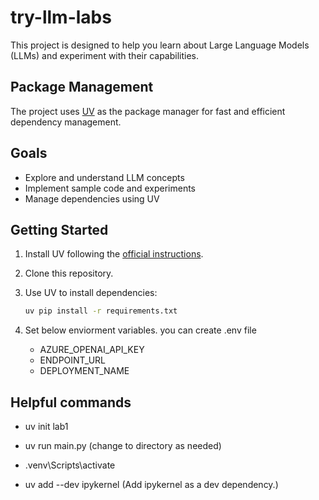 # try-llm-labs

This project is designed to help you learn about Large Language Models (LLMs) and experiment with their capabilities.

## Package Management

The project uses [UV](https://github.com/astral-sh/uv) as the package manager for fast and efficient dependency management.

## Goals

- Explore and understand LLM concepts
- Implement sample code and experiments
- Manage dependencies using UV

## Getting Started

1. Install UV following the [official instructions](https://github.com/astral-sh/uv).
2. Clone this repository.
3. Use UV to install dependencies:

    ```bash
    uv pip install -r requirements.txt
    ```
4. Set below enviorment variables. you can create .env file
    - AZURE_OPENAI_API_KEY
    - ENDPOINT_URL
    - DEPLOYMENT_NAME
## Helpful commands
- uv init lab1
- uv run main.py  (change to directory as needed)
- .venv\Scripts\activate

- uv add --dev ipykernel (Add ipykernel as a dev dependency.)
